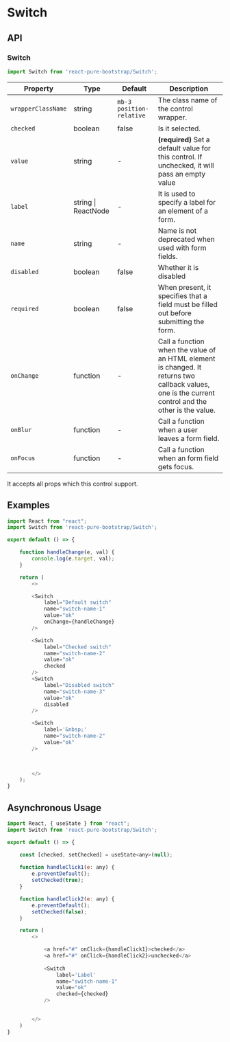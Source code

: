# Switch


## API

### Switch
```js
import Switch from 'react-pure-bootstrap/Switch';
```
| Property | Type | Default | Description |
| --- | --- | --- | --- |
| `wrapperClassName` | string | `mb-3 position-relative` | The class name of the control wrapper. |
| `checked` | boolean | false | Is it selected. |
| `value` | string | - | **(required)** Set a default value for this control. If unchecked, it will pass an empty value |
| `label` | string \| ReactNode | - | It is used to specify a label for an element of a form. |
| `name` | string | - | Name is not deprecated when used with form fields. |
| `disabled` | boolean | false | Whether it is disabled |
| `required` | boolean | false | When present, it specifies that a field must be filled out before submitting the form. |
| `onChange` | function  | - | Call a function when the value of an HTML element is changed. It returns two callback values, one is the current control and the other is the value. |
| `onBlur` | function  | - | Call a function when a user leaves a form field. |
| `onFocus` | function  | - | Call a function when an form field gets focus. |


It accepts all props which this control support.

## Examples

```js
import React from "react";
import Switch from 'react-pure-bootstrap/Switch';

export default () => {

    function handleChange(e, val) {
        console.log(e.target, val);
    }

    return (
        <>

		<Switch 
            label="Default switch"
            name="switch-name-1" 
            value="ok"
            onChange={handleChange} 
        />

        <Switch
            label="Checked switch"
            name="switch-name-2"
            value="ok"
            checked
        />
        <Switch
            label="Disabled switch"
            name="switch-name-3"
            value="ok"
            disabled
        />

        <Switch
            label='&nbsp;'
            name="switch-name-2"
            value="ok"
        />

        

        </>
    );
}
```




## Asynchronous Usage


```js
import React, { useState } from "react";
import Switch from 'react-pure-bootstrap/Switch';

export default () => {

    const [checked, setChecked] = useState<any>(null);
   
    function handleClick1(e: any) {
        e.preventDefault();
        setChecked(true);
    }

    function handleClick2(e: any) {
        e.preventDefault();
        setChecked(false);
    }  

    return (
        <>

            <a href="#" onClick={handleClick1}>checked</a>
            <a href="#" onClick={handleClick2}>unchecked</a>
            
            <Switch
                label='Label'
                name="switch-name-1" 
                value="ok"
                checked={checked}
            />
            

        </>
    )
}
```